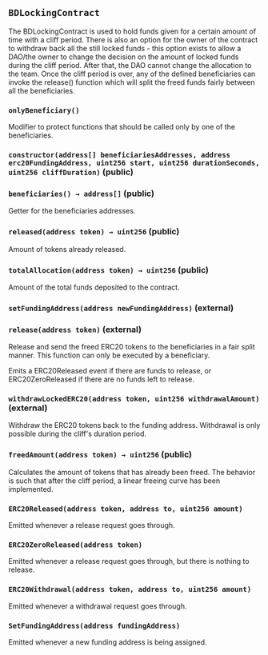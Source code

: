 ## `BDLockingContract`



The BDLockingContract is used to hold funds given for a certain amount of time with a cliff period. There is also an option for the owner of the contract to withdraw back all the still locked funds - this option exists to allow a DAO/the owner to change the decision on the amount of locked funds during the cliff period. After that, the DAO cannot change the allocation to the team. Once the cliff period is over, any of the defined beneficiaries can invoke the release() function which will split the freed funds fairly between all the beneficiaries.

### `onlyBeneficiary()`



Modifier to protect functions that should be called only by one of the beneficiaries.


### `constructor(address[] beneficiariesAddresses, address erc20FundingAddress, uint256 start, uint256 durationSeconds, uint256 cliffDuration)` (public)





### `beneficiaries() → address[]` (public)



Getter for the beneficiaries addresses.

### `released(address token) → uint256` (public)



Amount of tokens already released.

### `totalAllocation(address token) → uint256` (public)



Amount of the total funds deposited to the contract.

### `setFundingAddress(address newFundingAddress)` (external)





### `release(address token)` (external)



Release and send the freed ERC20 tokens to the beneficiaries in a fair split manner. This function can only be executed by a beneficiary.

Emits a ERC20Released event if there are funds to release, or ERC20ZeroReleased if there are no funds left to release.

### `withdrawLockedERC20(address token, uint256 withdrawalAmount)` (external)



Withdraw the ERC20 tokens back to the funding address. Withdrawal is only possible during the cliff's duration period.


### `freedAmount(address token) → uint256` (public)



Calculates the amount of tokens that has already been freed.
The behavior is such that after the cliff period, a linear freeing curve has been implemented.


### `ERC20Released(address token, address to, uint256 amount)`



Emitted whenever a release request goes through.

### `ERC20ZeroReleased(address token)`



Emitted whenever a release request goes through, but there is nothing to release.

### `ERC20Withdrawal(address token, address to, uint256 amount)`



Emitted whenever a withdrawal request goes through.

### `SetFundingAddress(address fundingAddress)`



Emitted whenever a new funding address is being assigned.




